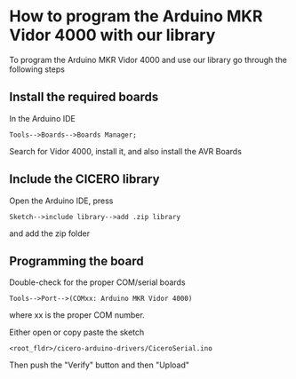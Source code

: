 # How to program the Arduino MKR Vidor 4000 with our library


To program the Arduino MKR Vidor 4000 and use our library go through the following steps

## Install the required boards
In the Arduino IDE
```
Tools-->Boards-->Boards Manager;
```

Search for Vidor 4000, install it, and also install the AVR Boards

## Include the CICERO library

Open the Arduino IDE, press 
```
Sketch-->include library-->add .zip library 
```
and add the zip folder


## Programming the board

Double-check for the proper COM/serial boards
```
Tools-->Port-->(COMxx: Arduino MKR Vidor 4000)
```
where xx is the proper COM number.


Either open or copy paste the sketch
```
<root_fldr>/cicero-arduino-drivers/CiceroSerial.ino 
```
Then push the "Verify" button and then "Upload"
